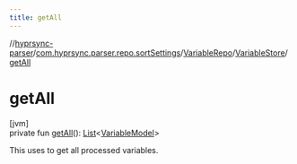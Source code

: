 ```yaml
---
title: getAll
---
```

//[hyprsync-parser](../../../../index.html)/[com.hyprsync.parser.repo.sortSettings](../../index.html)/[VariableRepo](../index.html)/[VariableStore](index.html)/[getAll](get-all.html)



# getAll



[jvm]\
private fun [getAll](get-all.html)(): [List](https://kotlinlang.org/api/core/kotlin-stdlib/kotlin.collections/-list/index.html)&lt;[VariableModel](../../../com.hyprsync.parser.models/-variable-model/index.html)&gt;



This uses to get all processed variables.



